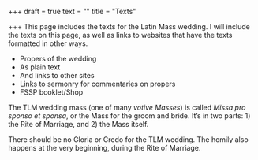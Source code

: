 +++
draft = true
text = ""
title = "Texts"

+++
This page includes the texts for the Latin Mass wedding. I will include the texts on this page, as well as links to websites that have the texts formatted in other ways.

* Propers of the wedding
* As plain text
* And links to other sites
* Links to sermonry for commentaries on propers
* FSSP booklet/Shop

The TLM wedding mass (one of many _votive Masses_) is called _Missa pro sponso et sponsa_, or the Mass for the groom and bride. It’s in two parts: 1) the Rite of Marriage, and 2) the Mass itself.

There should be no Gloria or Credo for the TLM wedding. The homily also happens at the very beginning, during the Rite of Marriage.
